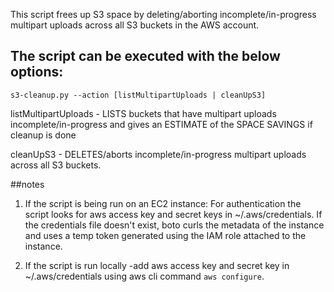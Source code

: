 This script frees up S3 space by deleting/aborting incomplete/in-progress multipart uploads across all S3 buckets in the AWS account.

The script can be executed with the below options:
--------------------------------------------------
`s3-cleanup.py --action [listMultipartUploads | cleanUpS3]`

listMultipartUploads - LISTS buckets that have multipart uploads incomplete/in-progress and gives an ESTIMATE of the SPACE SAVINGS if cleanup is done

cleanUpS3 - DELETES/aborts incomplete/in-progress multipart uploads across all S3 buckets. 



##notes
1. If the script is being run on an EC2 instance:
For authentication the script looks for aws access key and secret keys in ~/.aws/credentials.
If the credentials file doesn't exist, boto curls the metadata of the instance and uses a temp token generated using the IAM role attached to the instance.

2. If the script is run locally
  -add aws access key and secret key in ~/.aws/credentials using aws cli command `aws configure`.
 
